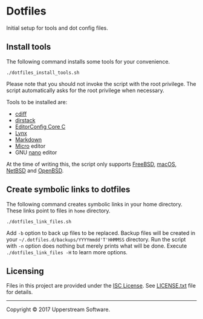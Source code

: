 # Dotfiles

Initial setup for tools and dot config files.


## Install tools

The following command installs some tools for your convenience.

    ./dotfiles_install_tools.sh

Please note that you should not invoke the script with the root
privilege.  The script automatically asks for the root privilege when
necessary.

Tools to be installed are:

* [cdiff][]
* [dirstack][]
* [EditorConfig Core C][]
* [Lynx][]
* [Markdown][]
* [Micro][] editor
* GNU [nano][] editor


At the time of writing this, the script only supports [FreeBSD][],
[macOS][], [NetBSD][] and [OpenBSD][].

[cdiff]: https://github.com/ymattw/cdiff
    "ymattw/cdiff: View colored, incremental diff in workspace or from stdin with side by side and auto pager support"
[dirstack]: https://bitbucket.org/upperstream/dirstack
    "upperstream / dirstack   &mdash; Bitbucket"
[EditorConfig Core C]:
    https://github.com/editorconfig/editorconfig-core-c
[FreeBSD]: https://www.freebsd.org/ "The FreeBSD Project"
[Lynx]: http://lynx.invisible-island.net/
    "LYNX &ndash; The Text Web-Browser"
[macOS]: https://www.apple.com/lae/macos/high-sierra/
    "macOS High Sierra - Apple"
[Markdown]: https://daringfireball.net/projects/markdown/
    "Daring Fireball: Markdown"
[Micro]: https://micro-editor.github.io/ "Micro - Home"
[nano]: https://www.nano-editor.org/ "GNU nano"
[NetBSD]: https://www.netbsd.org/ "The NetBSD Project"
[OpenBSD]: https://www.openbsd.org/ "OpenBSD"


## Create symbolic links to dotfiles

The following command creates symbolic links in your home directory.
These links point to files in `home` directory.

    ./dotfiles_link_files.sh

Add `-b` option to back up files to be replaced.  Backup files will be
created in your `~/.dotfiles.d/backups/YYYYmmdd'T'HHMMSS` directory.
Run the script with `-n` option does nothing but merely prints what
will be done.
Execute `./dotfiles_link_files -H` to learn more options.


## Licensing

Files in this project are provided under the [ISC License][].
See [LICENSE.txt](LICENSE.txt) file for details.

[ISC License]:
    http://www.isc.org/downloads/software-support-policy/isc-license

- - -

Copyright &copy; 2017 Upperstream Software.
